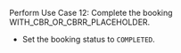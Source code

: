 Perform Use Case 12: Complete the booking WITH_CBR_OR_CBRR_PLACEHOLDER.

* Set the booking status to `COMPLETED`.
